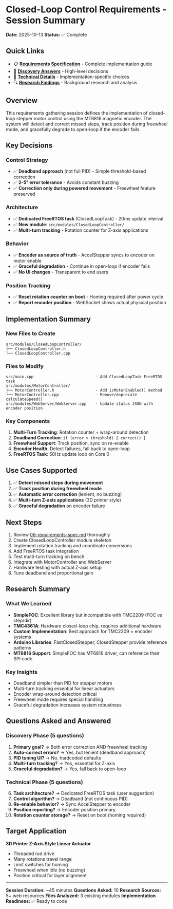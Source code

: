 # Closed-Loop Control Requirements - Session Summary

**Date:** 2025-10-13
**Status:** ✅ Complete

## Quick Links

- 📋 **[Requirements Specification](06-requirements-spec.md)** - Complete implementation guide
- 💬 **[Discovery Answers](02-discovery-answers.md)** - High-level decisions
- 🔧 **[Technical Details](05-detail-answers.md)** - Implementation-specific choices
- 🔍 **[Research Findings](03-context-findings.md)** - Background research and analysis

## Overview

This requirements gathering session defines the implementation of closed-loop stepper motor control using the MT6816 magnetic encoder. The system will detect and correct missed steps, track position during freewheel mode, and gracefully degrade to open-loop if the encoder fails.

## Key Decisions

### Control Strategy
- ✅ **Deadband approach** (not full PID) - Simple threshold-based correction
- ✅ **2-5° error tolerance** - Avoids constant buzzing
- ✅ **Correction only during powered movement** - Freewheel feature preserved

### Architecture
- ✅ **Dedicated FreeRTOS task** (ClosedLoopTask) - 20ms update interval
- ✅ **New module**: `src/modules/ClosedLoopController/`
- ✅ **Multi-turn tracking** - Rotation counter for Z-axis applications

### Behavior
- ✅ **Encoder as source of truth** - AccelStepper syncs to encoder on motor enable
- ✅ **Graceful degradation** - Continue in open-loop if encoder fails
- ✅ **No UI changes** - Transparent to end users

### Position Tracking
- ✅ **Reset rotation counter on boot** - Homing required after power cycle
- ✅ **Report encoder position** - WebSocket shows actual physical position

## Implementation Summary

### New Files to Create
```
src/modules/ClosedLoopController/
├── ClosedLoopController.h
└── ClosedLoopController.cpp
```

### Files to Modify
```
src/main.cpp                           - Add ClosedLoopTask FreeRTOS task
src/modules/MotorController/
├── MotorController.h                  - Add isMotorEnabled() method
└── MotorController.cpp                - Remove/deprecate calculateSpeed()
src/modules/WebServer/WebServer.cpp    - Update status JSON with encoder position
```

### Key Components

1. **Multi-Turn Tracking**: Rotation counter + wrap-around detection
2. **Deadband Correction**: `if (error > threshold) { correct() }`
3. **Freewheel Support**: Track position, sync on re-enable
4. **Encoder Health**: Detect failures, fall back to open-loop
5. **FreeRTOS Task**: 50Hz update loop on Core 0

## Use Cases Supported

1. ✅ **Detect missed steps during movement**
2. ✅ **Track position during freewheel mode**
3. ✅ **Automatic error correction** (lenient, no buzzing)
4. ✅ **Multi-turn Z-axis applications** (3D printer style)
5. ✅ **Graceful degradation** on encoder failure

## Next Steps

1. Review [06-requirements-spec.md](06-requirements-spec.md) thoroughly
2. Create ClosedLoopController module skeleton
3. Implement rotation tracking and coordinate conversions
4. Add FreeRTOS task integration
5. Test multi-turn tracking on bench
6. Integrate with MotorController and WebServer
7. Hardware testing with actual Z-axis setup
8. Tune deadband and proportional gain

## Research Summary

### What We Learned

- **SimpleFOC**: Excellent library but incompatible with TMC2209 (FOC vs step/dir)
- **TMC4361A**: Hardware closed-loop chip, requires additional hardware
- **Custom Implementation**: Best approach for TMC2209 + encoder systems
- **Arduino Libraries**: FastClosedStepper, ClosedStepper provide reference patterns
- **MT6816 Support**: SimpleFOC has MT6816 driver, can reference their SPI code

### Key Insights

- Deadband simpler than PID for stepper motors
- Multi-turn tracking essential for linear actuators
- Encoder wrap-around detection critical
- Freewheel mode requires special handling
- Graceful degradation increases system robustness

## Questions Asked and Answered

### Discovery Phase (5 questions)
1. **Primary goal?** → Both error correction AND freewheel tracking
2. **Auto-correct errors?** → Yes, but lenient (deadband approach)
3. **PID tuning UI?** → No, hardcoded defaults
4. **Multi-turn tracking?** → Yes, essential for Z-axis
5. **Graceful degradation?** → Yes, fall back to open-loop

### Technical Phase (5 questions)
6. **Task architecture?** → Dedicated FreeRTOS task (user suggestion)
7. **Control algorithm?** → Deadband (not continuous PID)
8. **Re-enable behavior?** → Sync AccelStepper to encoder
9. **Position reporting?** → Encoder position primary
10. **Rotation counter storage?** → Reset on boot (homing required)

## Target Application

**3D Printer Z-Axis Style Linear Actuator**
- Threaded rod drive
- Many rotations travel range
- Limit switches for homing
- Freewheel when idle (no buzzing)
- Position critical for layer alignment

---

**Session Duration:** ~45 minutes
**Questions Asked:** 10
**Research Sources:** 5+ web resources
**Files Analyzed:** 3 existing modules
**Implementation Readiness:** ✅ Ready to code
